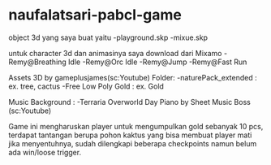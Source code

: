 # naufalatsari-pabcl-game

object 3d yang saya buat yaitu 
-playground.skp
-mixue.skp

untuk character 3d dan animasinya saya download dari Mixamo
-Remy@Breathing Idle
-Remy@Orc Idle
-Remy@Jump
-Remy@Fast Run

Assets 3D by gameplusjames(sc:Youtube)
Folder:
-naturePack_extended : ex. tree, cactus
-Free Low Poly Gold  : ex. Gold

Music Background :
-Terraria Overworld Day Piano by Sheet Music Boss (sc:Youtube)

Game ini mengharuskan player untuk mengumpulkan gold sebanyak 10 pcs, terdapat tantangan berupa pohon kaktus yang bisa membuat player mati jika menyentuhnya, sudah dilengkapi beberapa checkpoints namun belum ada win/loose trigger.
